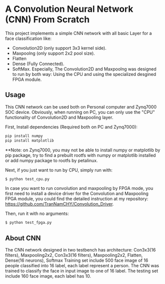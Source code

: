 # A Convolution Neural Network (CNN) From Scratch
This project implements a simple CNN network with all basic Layer for a face classification like:
- Convolution2D (only support 3x3 kernel side).
- Maxpoolng (only support 2x2 pool size).
- Flatten
- Dense (Fully Connected).
- SoftMax.
Especially, The Convolution2D and Maxpoolng was designed to run by both way: Using the CPU and using the specialized desgined FPGA module. 

## Usage
This CNN network can be used both on Personal computer and Zynq7000 SOC device. Obviously, when running on PC, you can only use the "CPU"
functionality of Convolution2D and Maxpooling layer.

First, Install dependencies (Required both on PC and Zynq7000):

```bash
pip install numpy
pip install matplotlib
```
**Note: on Zynq7000, you may not be able to install numpy or matplotlib by pip package, try to find a prebuilt rootfs with numpy or matplotlib 
installed or add numpy package to rootfs by petalinux.

Next, if you just want to run by CPU, simply run with:

```bash
$ python test_cpu.py
```
In case you want to run convolution and maxpooling by FPGA mode, you first need to install a device driver for the Convolution and Maxpooling FPGA module, 
you could find the detailed instruction at my repository: https://github.com/TranNamCHY/Convolution_Driver.

Then, run it with no arguments:

```bash
$ python test_fpga.py
```



## About CNN

The CNN network designed in two testbench has architecture: Con3x3(16 filters), Maxpooling2x2, Con3x3(16 filters), Maxpooling2x2, Flatten, Dense(16 neurons), Softmax
Training set include 500 face image of 16 people classified into 16 label, each label represent a person. The CNN was trained to classify the face in input image to one of 16 label.
The testing set include 160 face image, each label has 10.
